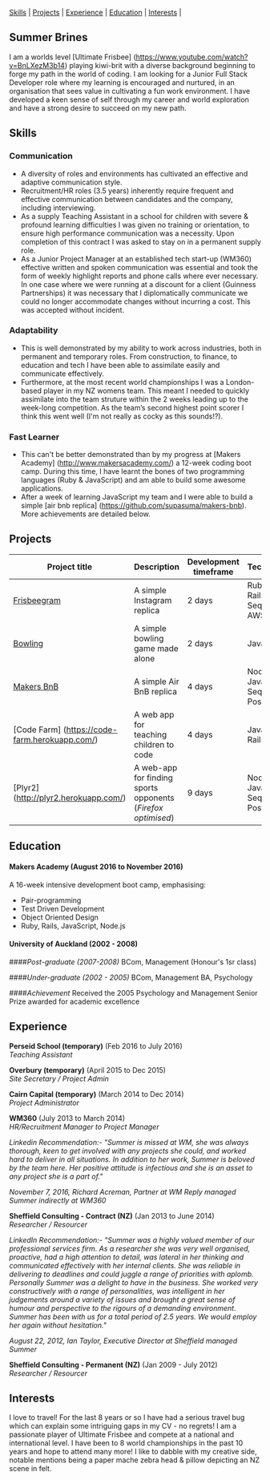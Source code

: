 [Skills](#skills) | [Projects](#projects) | [Experience](#experience) | [Education](#education) | [Interests](#interests) |

## Summer Brines

I am a worlds level [Ultimate Frisbee] (https://www.youtube.com/watch?v=BnLXezM3b14) playing kiwi-brit with a diverse background beginning to forge my path in the world of coding.  I am looking for a Junior Full Stack Developer role where my learning is encouraged and nurtured, in an organisation that sees value in cultivating a fun work environment.   I have developed a keen sense of self through my career and world exploration and have a strong desire to succeed on my new path. 

## Skills

### Communication

* A diversity of roles and environments has cultivated an effective and adaptive communication style.  
* Recruitment/HR roles (3.5 years) inherently require frequent and effective communication between candidates and the company, including interviewing.
* As a supply Teaching Assistant in a school for children with severe & profound learning difficulties I was given no training or orientation, to ensure high performance communication was a necessity. Upon completion of this contract I was asked to stay on in a permanent supply role. 
* As a Junior Project Manager at an established tech start-up (WM360) effective written and spoken communication was essential and took the form of weekly highlight reports and phone calls where ever necessary. In one case where we were running at a discount for a client (Guinness Partnerships) it was necessary that I diplomatically communicate we could no longer accommodate changes without incurring a cost. This was accepted without incident.     


### Adaptability

* This is well demonstrated by my ability to work across industries, both in permanent and temporary roles. From construction, to finance, to education and tech I have been able to assimilate easily and communicate effectively.  
* Furthermore, at the most recent world championships I was a London-based player in my NZ womens team.  This meant I needed to quickly assimilate into the team struture within the 2 weeks leading up to the week-long competition.  As the team’s second highest point scorer I think this went well (I'm not really as cocky as this sounds!?). 


### Fast Learner
* This can't be better demonstrated than by my progress at [Makers Academy] (http://www.makersacademy.com/) a 12-week coding boot camp.  During this time, I have learnt the bones of two programming languages (Ruby & JavaScript) and am able to build some awesome applications. 
* After a week of learning JavaScript my team and I were able to build a simple [air bnb replica] (https://github.com/supasuma/makers-bnb).  More achievements are detailed below.


## Projects

Project title  | Description  									| Development timeframe | Technologies | Testing
------------- | ------------------------------	| ------------- |------------- |---------
[Frisbeegram](https://frisbeegram.herokuapp.com/) | A simple Instagram replica | 2 days | Ruby on Rails, Sequelize, AWS SDK | Capybara
[Bowling](https://github.com/supasuma/bowling-challenge) | A simple bowling game made alone | 2 days | JavaScript | Jasmine
[Makers BnB](https://github.com/supasuma/makers-bnb) | A simple Air BnB replica | 4 days | NodeJS, JavaScript, Sequelize, PostgreSQL| Zombie, Mocha, Chai
[Code Farm] (https://code-farm.herokuapp.com/) | A web app for teaching children to code | 4 days | JavaScript, Rails, HTML5 | Poltergeist, PhantomJS
[Plyr2] (http://plyr2.herokuapp.com/) | A web-app for finding sports opponents (*Firefox optimised*) | 9 days | NodeJS, JavaScript, Sequelize, PostgreSQL| Zombie, Mocha,

## Education

#### Makers Academy (August 2016 to November 2016)

A 16-week intensive development boot camp, emphasising:
- Pair-programming
- Test Driven Development
- Object Oriented Design
- Ruby, Rails, JavaScript, Node.js


#### University of Auckland (2002 - 2008)
####*Post-graduate (2007-2008)*
BCom, Management (Honour's 1sr class)

####*Under-graduate (2002 - 2005)*
BCom, Management
BA, Psychology

####*Achievement*
Received the 2005 Psychology and Management Senior Prize awarded for academic excellence

## Experience

**Perseid School (temporary)** (Feb 2016 to July 2016)    
*Teaching Assistant*  

**Overbury (temporary)** (April 2015 to Dec 2015)   
*Site Secretary / Project Admin* 

**Cairn Capital (temporary)** (March 2014 to Dec 2014)   
*Project Administrator* 

**WM360** (July 2013 to March 2014)     
*HR/Recruitment Manager to Project Manager* 

*Linkedin Recommendation:- "Summer is missed at WM, she was always thorough, keen to get involved with any projects she could, and worked hard to deliver in all situations. In addition to her work, Summer is beloved by the team here. Her positive attitude is infectious and she is an asset to any project she is a part of."*

*November 7, 2016, Richard Acreman, Partner at WM Reply managed Summer indirectly at WM360*

**Sheffield Consulting - Contract (NZ)** (Jan 2013 to June 2014)     
*Researcher / Resourcer* 

*LinkedIn Recommendation:- "Summer was a highly valued member of our professional services firm. As a researcher she was very well organised, proactive, had a high attention to detail, was lateral in her thinking and communicated effectively with her internal clients. She was reliable in delivering to deadlines and could juggle a range of priorities with aplomb. 
Personally Summer was a delight to have in the business. She worked very constructively with a range of personalities, was intelligent in her judgements around a variety of issues and brought a great sense of humour and perspective to the rigours of a demanding environment. Summer has been with us for a total period of 2.5 years. We would employ her again without hesitation."*

*August 22, 2012, Ian Taylor, Executive Director at Sheffield managed Summer*

**Sheffield Consulting - Permanent (NZ)** (Jan 2009 - July 2012)    
*Researcher / Resourcer* 

## Interests
I love to travel!  For the last 8 years or so I have had a serious travel bug which can explain some intriguing gaps in my CV - no regrets!  I am a passionate player of Ultimate Frisbee and compete at a national and international level.  I have been to 8 world championships in the past 10 years and hope to attend many more!  I like to dabble with my creative side, notable mentions being a paper mache zebra head & pillow depicting an NZ scene in felt. 


